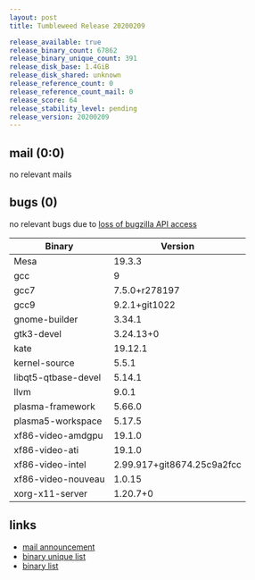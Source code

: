 ```yaml
---
layout: post
title: Tumbleweed Release 20200209

release_available: true
release_binary_count: 67862
release_binary_unique_count: 391
release_disk_base: 1.4GiB
release_disk_shared: unknown
release_reference_count: 0
release_reference_count_mail: 0
release_score: 64
release_stability_level: pending
release_version: 20200209
---
```


## mail (0:0)

no relevant mails

## bugs (0)

<!--more-->

no relevant bugs due to [loss of bugzilla API access](https://bugzilla.opensuse.org/show_bug.cgi?id=1157722)

Binary | Version
--- | ---
Mesa | 19.3.3
gcc | 9
gcc7 | 7.5.0+r278197
gcc9 | 9.2.1+git1022
gnome-builder | 3.34.1
gtk3-devel | 3.24.13+0
kate | 19.12.1
kernel-source | 5.5.1
libqt5-qtbase-devel | 5.14.1
llvm | 9.0.1
plasma-framework | 5.66.0
plasma5-workspace | 5.17.5
xf86-video-amdgpu | 19.1.0
xf86-video-ati | 19.1.0
xf86-video-intel | 2.99.917+git8674.25c9a2fcc
xf86-video-nouveau | 1.0.15
xorg-x11-server | 1.20.7+0

## links

- [mail announcement](https://lists.opensuse.org/opensuse-factory/2020-02/msg00277.html)
- [binary unique list](http://download.opensuse.org/history/20200209/rpm.unique.list)
- [binary list](http://download.opensuse.org/history/20200209/rpm.list)
